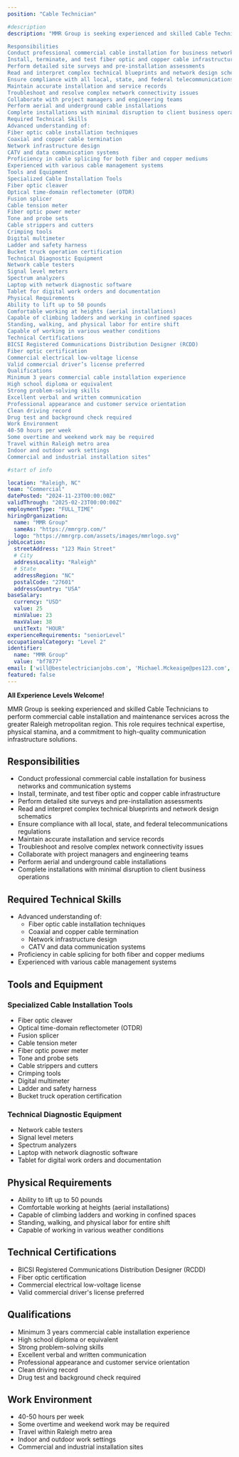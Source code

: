 ```yaml
---
position: "Cable Technician"

#description
description: "MMR Group is seeking experienced and skilled Cable Technicians to perform commercial cable installation and maintenance services across the greater Raleigh metropolitan region. This role requires technical expertise, physical stamina, and a commitment to high-quality communication infrastructure solutions.

Responsibilities
Conduct professional commercial cable installation for business networks and communication systems
Install, terminate, and test fiber optic and copper cable infrastructure
Perform detailed site surveys and pre-installation assessments
Read and interpret complex technical blueprints and network design schematics
Ensure compliance with all local, state, and federal telecommunications regulations
Maintain accurate installation and service records
Troubleshoot and resolve complex network connectivity issues
Collaborate with project managers and engineering teams
Perform aerial and underground cable installations
Complete installations with minimal disruption to client business operations
Required Technical Skills
Advanced understanding of:
Fiber optic cable installation techniques
Coaxial and copper cable termination
Network infrastructure design
CATV and data communication systems
Proficiency in cable splicing for both fiber and copper mediums
Experienced with various cable management systems
Tools and Equipment
Specialized Cable Installation Tools
Fiber optic cleaver
Optical time-domain reflectometer (OTDR)
Fusion splicer
Cable tension meter
Fiber optic power meter
Tone and probe sets
Cable strippers and cutters
Crimping tools
Digital multimeter
Ladder and safety harness
Bucket truck operation certification
Technical Diagnostic Equipment
Network cable testers
Signal level meters
Spectrum analyzers
Laptop with network diagnostic software
Tablet for digital work orders and documentation
Physical Requirements
Ability to lift up to 50 pounds
Comfortable working at heights (aerial installations)
Capable of climbing ladders and working in confined spaces
Standing, walking, and physical labor for entire shift
Capable of working in various weather conditions
Technical Certifications
BICSI Registered Communications Distribution Designer (RCDD)
Fiber optic certification
Commercial electrical low-voltage license
Valid commercial driver’s license preferred
Qualifications
Minimum 3 years commercial cable installation experience
High school diploma or equivalent
Strong problem-solving skills
Excellent verbal and written communication
Professional appearance and customer service orientation
Clean driving record
Drug test and background check required
Work Environment
40-50 hours per week
Some overtime and weekend work may be required
Travel within Raleigh metro area
Indoor and outdoor work settings
Commercial and industrial installation sites"

#start of info

location: "Raleigh, NC"
team: "Commercial"
datePosted: "2024-11-23T00:00:00Z"
validThrough: "2025-02-23T00:00:00Z"
employmentType: "FULL_TIME"
hiringOrganization: 
  name: "MMR Group"
  sameAs: "https://mmrgrp.com/"
  logo: "https://mmrgrp.com/assets/images/mmrlogo.svg"
jobLocation:
  streetAddress: "123 Main Street"
  # City
  addressLocality: "Raleigh"
  # State
  addressRegion: "NC"
  postalCode: "27601"
  addressCountry: "USA"
baseSalary:
  currency: "USD"
  value: 25
  minValue: 23
  maxValue: 38
  unitText: "HOUR"
experienceRequirements: "seniorLevel"
occupationalCategory: "Level 2"
identifier:
  name: "MMR Group"
  value: "bf7877"   
email: ['will@bestelectricianjobs.com', 'Michael.Mckeaige@pes123.com', 'resumes@bestelectricianjobs.zohorecruitmail.com']
featured: false
---
```


**All Experience Levels Welcome!**

MMR Group is seeking experienced and skilled Cable Technicians to perform commercial cable installation and maintenance services across the greater Raleigh metropolitan region. This role requires technical expertise, physical stamina, and a commitment to high-quality communication infrastructure solutions.

## Responsibilities
- Conduct professional commercial cable installation for business networks and communication systems
- Install, terminate, and test fiber optic and copper cable infrastructure
- Perform detailed site surveys and pre-installation assessments
- Read and interpret complex technical blueprints and network design schematics
- Ensure compliance with all local, state, and federal telecommunications regulations
- Maintain accurate installation and service records
- Troubleshoot and resolve complex network connectivity issues
- Collaborate with project managers and engineering teams
- Perform aerial and underground cable installations
- Complete installations with minimal disruption to client business operations

## Required Technical Skills
- Advanced understanding of:
  - Fiber optic cable installation techniques
  - Coaxial and copper cable termination
  - Network infrastructure design
  - CATV and data communication systems
- Proficiency in cable splicing for both fiber and copper mediums
- Experienced with various cable management systems

## Tools and Equipment
### Specialized Cable Installation Tools
- Fiber optic cleaver
- Optical time-domain reflectometer (OTDR)
- Fusion splicer
- Cable tension meter
- Fiber optic power meter
- Tone and probe sets
- Cable strippers and cutters
- Crimping tools
- Digital multimeter
- Ladder and safety harness
- Bucket truck operation certification

### Technical Diagnostic Equipment
- Network cable testers
- Signal level meters
- Spectrum analyzers
- Laptop with network diagnostic software
- Tablet for digital work orders and documentation

## Physical Requirements
- Ability to lift up to 50 pounds
- Comfortable working at heights (aerial installations)
- Capable of climbing ladders and working in confined spaces
- Standing, walking, and physical labor for entire shift
- Capable of working in various weather conditions

## Technical Certifications
- BICSI Registered Communications Distribution Designer (RCDD)
- Fiber optic certification
- Commercial electrical low-voltage license
- Valid commercial driver's license preferred

## Qualifications
- Minimum 3 years commercial cable installation experience
- High school diploma or equivalent
- Strong problem-solving skills
- Excellent verbal and written communication
- Professional appearance and customer service orientation
- Clean driving record
- Drug test and background check required

## Work Environment
- 40-50 hours per week
- Some overtime and weekend work may be required
- Travel within Raleigh metro area
- Indoor and outdoor work settings
- Commercial and industrial installation sites
